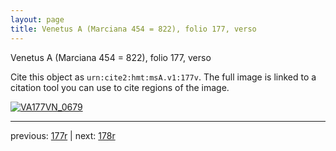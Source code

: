 ```yaml
---
layout: page
title: Venetus A (Marciana 454 = 822), folio 177, verso
---
```


Venetus A (Marciana 454 = 822), folio 177, verso

Cite this object as `urn:cite2:hmt:msA.v1:177v`.  The full image is linked to a citation tool you can use to cite regions of the image.

[![VA177VN_0679](http://www.homermultitext.org/iipsrv?IIIF=/project/homer/pyramidal/deepzoom/hmt/vaimg/2017a/VA177VN_0679.tif/full/800,/0/default.jpg)](http://www.homermultitext.org/ict2/?urn=urn:cite2:hmt:vaimg.2017a:VA177VN_0679) 

---

previous:  [177r](../177r/) | next: [178r](../178r/)